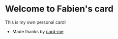 
# Welcome to Fabien's card

This is my own personal card!

* Made thanks by [card-me](https://github.com/mauro-balades/card-me)
